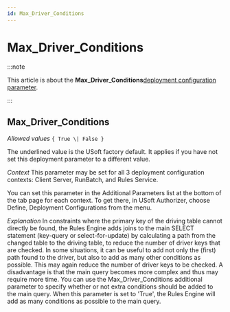 ```yaml
---
id: Max_Driver_Conditions
---
```


# Max_Driver_Conditions

:::note

This article is about the **Max_Driver_Conditions**[deployment configuration parameter](/Authorisation_and_access/Deployment_configurations/Deployment_configuration_parameters.md).

:::

## **Max_Driver_Conditions**

*Allowed values*
`{ True \| False }`

The underlined value is the USoft factory default. It applies if you have not set this deployment parameter to a different value.

*Context*
This parameter may be set for all 3 deployment configuration contexts: Client Server, RunBatch, and Rules Service.

You can set this parameter in the Additional Parameters list at the bottom of the tab page for each context. To get there, in USoft Authorizer, choose Define, Deployment Configurations from the menu.

*Explanation*
In constraints where the primary key of the driving table cannot directly be found, the Rules Engine adds joins to the main SELECT statement (key-query or select-for-update) by calculating a path from the changed table to the driving table, to reduce the number of driver keys that are checked. In some situations, it can be useful to add not only the (first) path found to the driver, but also to add as many other conditions as possible. This may again reduce the number of driver keys to be checked. A disadvantage is that the main query becomes more complex and thus may require more time. You can use the Max_Driver_Conditions additional parameter to specify whether or not extra conditions should be added to the main query.
When this parameter is set to 'True', the Rules Engine will add as many conditions as possible to the main query.